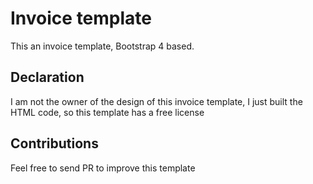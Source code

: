 # Invoice template

This an invoice template, Bootstrap 4 based.

## Declaration

I am not the owner of the design of this invoice template, I just built the HTML code, so this template has a free license

## Contributions

Feel free to send PR to improve this template